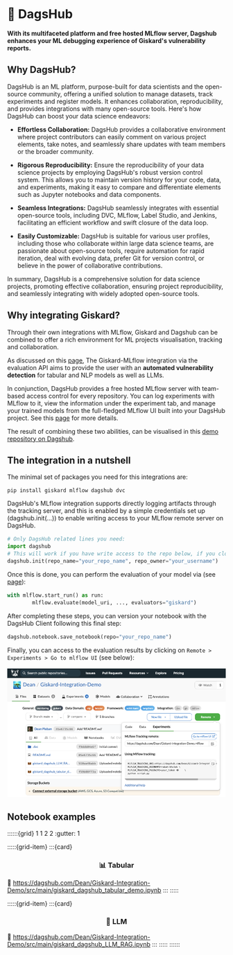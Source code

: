 # 🐶 DagsHub
**With its multifaceted platform and free hosted MLflow server, Dagshub enhances your ML debugging experience of Giskard's vulnerability reports.**

## Why DagsHub?
DagsHub is an ML platform, purpose-built for data scientists and the open-source community, offering a unified solution to manage datasets, track experiments and register models. It enhances collaboration, reproducibility, and provides integrations with many open-source tools. Here's how DagsHub can boost your data science endeavors:

- **Effortless Collaboration:** DagsHub provides a collaborative environment where project contributors can easily comment on various project elements, take notes, and seamlessly share updates with team members or the broader community.

- **Rigorous Reproducibility:** Ensure the reproducibility of your data science projects by employing DagsHub's robust version control system. This allows you to maintain version history for your code, data, and experiments, making it easy to compare and differentiate elements such as Jupyter notebooks and data components.

- **Seamless Integrations:** DagsHub seamlessly integrates with essential open-source tools, including DVC, MLflow, Label Studio, and Jenkins, facilitating an efficient workflow and swift closure of the data loop.

- **Easily Customizable:** DagsHub is suitable for various user profiles, including those who collaborate within large data science teams, are passionate about open-source tools, require automation for rapid iteration, deal with evolving data, prefer Git for version control, or believe in the power of collaborative contributions.

In summary, DagsHub is a comprehensive solution for data science projects, promoting effective collaboration, ensuring project reproducibility, and seamlessly integrating with widely adopted open-source tools. 

## Why integrating Giskard?
Through their own integrations with MLflow, Giskard and Dagshub can be combined to offer a rich environment for ML projects visualisation, tracking and collaboration.

As discussed on this [page](https://docs.giskard.ai/en/latest/integrations/mlflow/index.html), The Giskard-MLflow integration via the evaluation API aims to provide the user with an **automated vulnerability detection** for tabular and NLP models as well as LLMs.

In conjunction, DagsHub provides a free hosted MLflow server with team-based access control for every repository. You can log experiments with MLflow to it, view the information under the experiment tab, and manage your trained models from the full-fledged MLflow UI built into your DagsHub project. See this [page](https://dagshub.com/docs/integration_guide/mlflow_tracking/) for more details.

The result of combining these two abilities, can be visualised in this [demo repository on Dagshub](https://dagshub.com/Dean/Giskard-Integration-Demo).


## The integration in a nutshell
The minimal set of packages you need for this integrations are:
```shell
pip install giskard mlflow dagshub dvc
```
DagsHub's MLflow integration supports directly logging artifacts through the tracking server, and this is enabled by a simple credentials set up (dagshub.init(...)) to enable writing access to your MLflow remote server on DagsHub.
```python
# Only DagsHub related lines you need:
import dagshub 
# This will work if you have write access to the repo below, if you cloned it, please change the repo_owner to your user name
dagshub.init(repo_name="your_repo_name", repo_owner="your_username")
```
Once this is done, you can perform the evaluation of your model via (see [page](https://docs.giskard.ai/en/latest/integrations/mlflow/index.html)):
```python
with mlflow.start_run() as run:
        mlflow.evaluate(model_uri, ..., evaluators="giskard")
```
After completing these steps, you can version your notebook with the DagsHub Client following this final step:
```python
dagshub.notebook.save_notebook(repo="your_repo_name")
```
Finally, you can access to the evaluation results by clicking on `Remote > Experiments > Go to mlflow UI` (see below):
<br><br>
![dagshub](../../assets/integrations/dagshub/dagshub.png)

## Notebook examples
::::::{grid} 1 1 2 2
:gutter: 1

:::::{grid-item}
:::{card} <br><h3><center>📊 Tabular</center></h3>
:link: https://dagshub.com/Dean/Giskard-Integration-Demo/src/main/giskard_dagshub_tabular_demo.ipynb
:::
:::::

:::::{grid-item}
:::{card} <br><h3><center>📝 LLM</center></h3>
:link: https://dagshub.com/Dean/Giskard-Integration-Demo/src/main/giskard_dagshub_LLM_RAG.ipynb
:::
:::::
::::::